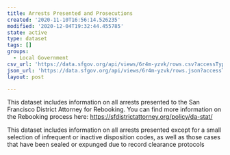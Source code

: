 ```yaml
---
title: Arrests Presented and Prosecutions
created: '2020-11-10T16:56:14.526235'
modified: '2020-12-04T19:32:44.455785'
state: active
type: dataset
tags: []
groups:
  - Local Government
csv_url: 'https://data.sfgov.org/api/views/6r4m-yzvk/rows.csv?accessType=DOWNLOAD'
json_url: 'https://data.sfgov.org/api/views/6r4m-yzvk/rows.json?accessType=DOWNLOAD'
layout: post

---
```

This dataset includes information on all arrests presented to the San Francisco District Attorney for Rebooking. You can find more information on the Rebooking process here: https://sfdistrictattorney.org/policy/da-stat/

This dataset includes information on all arrests presented except for a small selection of infrequent or inactive disposition codes, as well as those cases that have been sealed or expunged due to record clearance protocols
